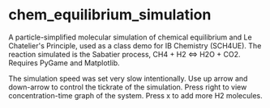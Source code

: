 # chem_equilibrium_simulation
A particle-simplified molecular simulation of chemical equilibrium and Le Chatelier's Principle, used as a class demo for IB Chemistry (SCH4UE). The reaction simulated is the Sabatier process, CH4 + H2 &lt;=> H2O + CO2. Requires PyGame and Matplotlib.

The simulation speed was set very slow intentionally. Use up arrow and down-arrow to control the tickrate of the simulation. Press right to view concentration-time graph of the system. Press x to add more H2 molecules.
